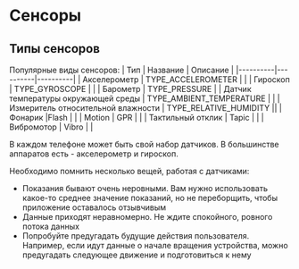 # Сенсоры
## Типы сенсоров
Популярные виды сенсоров:
| Тип | Название | Описание |
|----------|----------|----------|
| Акселерометр | TYPE_ACCELEROMETER |  |
| Гироскоп | TYPE_GYROSCOPE |  |
| Барометр | TYPE_PRESSURE |
| Датчик температуры окружающей среды | TYPE_AMBIENT_TEMPERATURE | |
| Измеритель относительной влажности | TYPE_RELATIVE_HUMIDITY ||
| Фонарик   |Flash |   |
| Motion |  GPR | |
| Тактильный отклик | Tapic |  |
| Вибромотор | Vibro | |

В каждом телефоне может быть свой набор датчиков. В большинстве аппаратов есть - акселерометр и гироскоп.

Необходимо помнить несколько вещей, работая с датчиками:
 - Показания бывают очень неровными. Вам нужно использовать какое-то среднее значение показаний, но не переборщить, чтобы приложение оставалось  отзывчивым
 - Данные приходят неравномерно. Не ждите спокойного, ровного потока данных
 - Попробуйте предугадать будущие действия пользователя. Например, если идут данные о начале вращения устройства, можно предугадать следующее движение и подготовиться к нему
